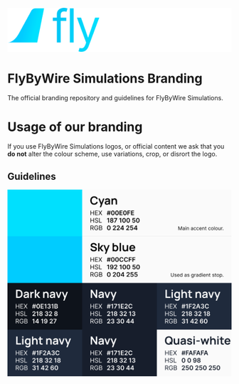 ![FlyByWire Simulations](https://raw.githubusercontent.com/flybywiresim/branding/1391fc003d8b5d439d01ad86e2778ae0bfc8b682/tails-with-text/FBW-Color-Light.svg)


# FlyByWire Simulations Branding

The official branding repository and guidelines for FlyByWire Simulations.

# Usage of our branding

If you use FlyByWire Simulations logos, or official content we ask that you **do not** alter the colour scheme, use variations, crop, or disrort the logo.
## Guidelines

![Branding Guidelines](https://raw.githubusercontent.com/flybywiresim/branding/master/branding-guidelines/branding-scheme.png)
